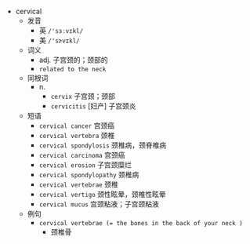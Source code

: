 - cervical
  - 发音
    - 英 `/'sɜːvɪkl/`
    - 美 `/'sɝvɪkl/`
  - 词义
    - adj. 子宫颈的；颈部的
    - `related to the neck`
  - 同根词
    - n.
      - `cervix` 子宫颈；颈部
      - `cervicitis` [妇产] 子宫颈炎
  - 短语
    - `cervical cancer` 宫颈癌 
    - `cervical vertebra` 颈椎 
    - `cervical spondylosis` 颈椎病，颈脊椎病 
    - `cervical carcinoma` 宫颈癌 
    - `cervical erosion` 子宫颈糜烂 
    - `cervical spondylopathy` 颈椎病 
    - `cervical vertebrae` 颈椎 
    - `cervical vertigo` 颈性眩晕，颈椎性眩晕 
    - `cervical mucus` 宫颈粘液；子宫颈粘液 
  - 例句
    - `cervical vertebrae (= the bones in the back of your neck )`
      - 颈椎骨

